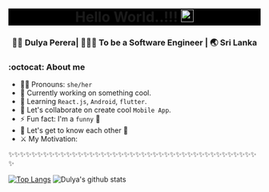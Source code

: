 <div align="center" style="background-color: black">
  <h1> Hello World..!!! <img src="https://media.giphy.com/media/hvRJCLFzcasrR4ia7z/giphy.gif" width="25px"></h1>
</div>


<div align="center">
<h3> 👩🏻 Dulya Perera| 👩🏻‍💻 To be a Software Engineer | 🌏 Sri Lanka </h3>
</div>

### :octocat: About me 

- 👩🏻 Pronouns: `she/her`
- 🔭 Currently working on something cool.
- 🌱 Learning `React.js`, `Android`, `flutter`.
- 👯 Let's collaborate on create cool `Mobile App`.
- ⚡ Fun fact: I'm a `funny` 🤔
- 💭 Let's get to know each other 🌟
- ⚔ My Motivation: 

✨✨✨✨✨✨✨✨✨✨✨✨✨✨✨✨✨✨✨✨✨✨✨✨✨✨✨✨✨✨✨✨✨✨✨✨✨✨✨✨✨✨✨✨

[![Top Langs](https://github-readme-stats.vercel.app/api/top-langs/?username=Dulyaaa&layout=compact)](https://github.com/anuraghazra/github-readme-stats)
![Dulya's github stats](https://github-readme-stats.vercel.app/api/?username=Dulyaaa&show_icons=true&title_color=1F75C8&icon_color=2AA410&text_color=043667&bg_color=ffffff) 


</div>
<!--
**Dulya-Perera/Dulya-Perera** is a ✨ _special_ ✨ repository because its `README.md` (this file) appears on your GitHub profile.
-->
